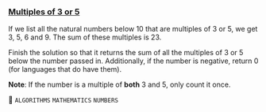 ### [Multiples of 3 or 5](https://www.codewars.com/kata/514b92a657cdc65150000006/train/javascript)  

If we list all the natural numbers below 10 that are multiples of 3 or 5, we get 3, 5, 6 and 9. The sum of these multiples is 23.

Finish the solution so that it returns the sum of all the multiples of 3 or 5 below the number passed in. Additionally, if the number is negative, return 0 (for languages that do have them).

**Note**: If the number is a multiple of **both** 3 and 5, only count it once.  


:paperclip: `ALGORITHMS` `MATHEMATICS` `NUMBERS`